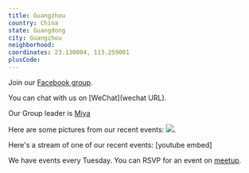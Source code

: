 ```yaml
---
title: Guangzhou
country: China
state: Guangdong
city: Guangzhou
neighborhood: 
coordinates: 23.130004, 113.259001
plusCode:
---
```

Join our [Facebook group](https://www.facebook.com/groups/free.code.camp.guangzhou).

You can chat with us on [WeChat](wechat URL).

Our Group leader is [Miya](freecodecamp.org/miya)

Here are some pictures from our recent events:
![](https://scontent-dft4-2.xx.fbcdn.net/v/t1.0-9/16998114_10208336254951018_1916258760043445412_n.jpg?oh=466e1a67c81a85509ab776c620b8f29d&oe=59519D69).

Here's a stream of one of our recent events:
[youtube embed]

We have events every Tuesday. You can RSVP for an event on [meetup](meetupurl).
